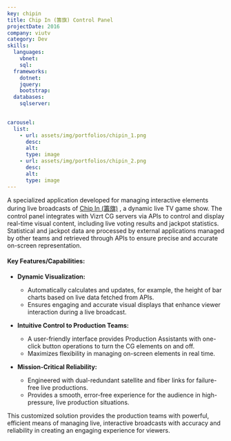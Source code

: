 ```yaml
---
key: chipin
title: Chip In (籌旗) Control Panel
projectDate: 2016
company: viutv
category: Dev
skills:
  languages:
    vbnet:
    sql:
  frameworks:
    dotnet:
    jquery:
    bootstrap:
  databases:
    sqlserver:
      

carousel:
  list:
    - url: assets/img/portfolios/chipin_1.png
      desc: 
      alt: 
      type: image
    - url: assets/img/portfolios/chipin_2.png
      desc: 
      alt:
      type: image
---
```

A specialized application developed for managing interactive elements during live broadcasts of [Chip In (籌旗)](https://viu.tv/news/chuen-san-woo-dung-yau-hei-jit-muk-Tap--Go-paak-jue-seung--chau-kei-faat-bo-wooi--got-man-fai-kap-do-siu-kiu-luen-sau-jue-chi--maan-maan-paai-10maan--jeng-yung-yue-kiu-taam-jeung-man-ga-daai-ling-12jong-naam-ging-gei-jaang-sing) , a dynamic live TV game show. The control panel integrates with Vizrt CG servers via APIs to control and display real-time visual content, including live voting results and jackpot statistics. Statistical and jackpot data are processed by external applications managed by other teams and retrieved through APIs to ensure precise and accurate on-screen representation.

#### Key Features/Capabilities: 
- **Dynamic Visualization:**
  - Automatically calculates and updates, for example, the height of bar charts based on live data fetched from APIs. 
  - Ensures engaging and accurate visual displays that enhance viewer interaction during a live broadcast. 

- **Intuitive Control to Production Teams:**
  - A user-friendly interface provides Production Assistants with one-click button operations to turn the CG elements on and off.  
  - Maximizes flexibility in managing on-screen elements in real time.

- **Mission-Critical Reliability:** 
  - Engineered with dual-redundant satellite and fiber links for failure-free live productions.
  - Provides a smooth, error-free experience for the audience in high-pressure, live production situations. 

This customized solution provides the production teams with powerful, efficient means of managing live, interactive broadcasts with accuracy and reliability in creating an engaging experience for viewers.
